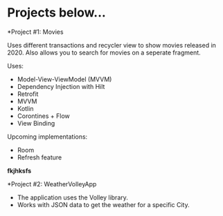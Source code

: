 # Projects below...


*Project #1: Movies

Uses different transactions and recycler view to show movies released in 2020. Also allows you to search for movies on a seperate fragment.

Uses:
-   Model-View-ViewModel (MVVM)
-   Dependency Injection with Hilt
-   Retrofit
-   MVVM
-   Kotlin
-   Corontines + Flow
-   View Binding

Upcoming implementations:
-   Room
-   Refresh feature








**fkjhksfs**


*Project #2: WeatherVolleyApp
  - The application uses the Volley library. 
  - Works with JSON data to get the weather for a specific City.

